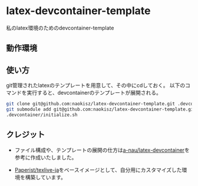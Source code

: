 # latex-devcontainer-template

私のlatex環境のためのdevcontainer-template

## 動作環境

## 使い方

git管理されたlatexのテンプレートを用意して、その中にcdしておく。
以下のコマンドを実行すると、devcontainerのテンプレートが展開される。

```bash
git clone git@github.com:naokisz/latex-devcontainer-template.git .devcontainer
git submodule add git@github.com:naokisz/latex-devcontainer-template.git .devcontainer
.devcontainer/initialize.sh
```

## クレジット

* ファイル構成や、テンプレートの展開の仕方は[a-nau/latex-devcontainer](https://github.com/a-nau/latex-devcontainer)を参考に作成いたしました。

* [Paperist/texlive-ja](https://github.com/Paperist/texlive-ja)をベースイメージとして、自分用にカスタマイズした環境を構築しています。
